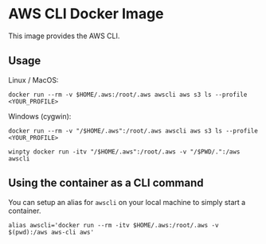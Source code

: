 # AWS CLI Docker Image

This image provides the AWS CLI.

## Usage

Linux / MacOS:
```
docker run --rm -v $HOME/.aws:/root/.aws awscli aws s3 ls --profile <YOUR_PROFILE>
```

Windows (cygwin):
```
docker run --rm -v "/$HOME/.aws":/root/.aws awscli aws s3 ls --profile <YOUR_PROFILE>
```

```
winpty docker run -itv "/$HOME/.aws":/root/.aws -v "/$PWD/.":/aws awscli
```

## Using the container as a CLI command

You can setup an alias for `awscli` on your local machine to simply start a container.

```
alias awscli='docker run --rm -itv $HOME/.aws:/root/.aws -v $(pwd):/aws aws-cli aws'
```

